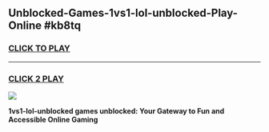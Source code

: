 
## Unblocked-Games-1vs1-lol-unblocked-Play-Online #kb8tq
<h3>
<a href="https://news.freeplayer.one?title=1vs1-lol-unblocked&ref=3">CLICK TO PLAY</a></h3>
<hr>

<h3>
<a href="https://news.freeplayer.one?title=1vs1-lol-unblocked&ref=3">CLICK 2 PLAY</a>
  
</h3>

<a href="https://news.freeplayer.one?title=1vs1-lol-unblocked&ref=3"><img src="https://clearcache.store/games.png"></a>


**1vs1-lol-unblocked games unblocked: Your Gateway to Fun and Accessible Online Gaming**
